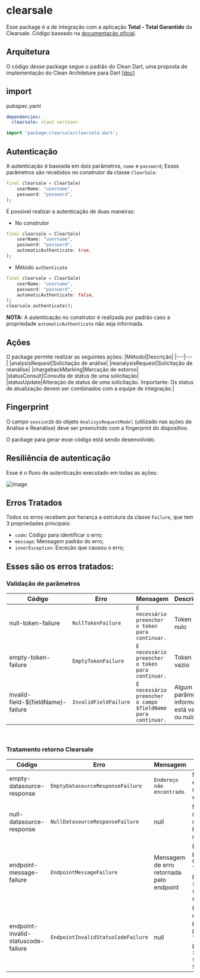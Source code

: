 # clearsale
Esse package é a de integração com a aplicação **Total - Total Garantido** da Clearsale.
Código baseado na [documentação oficial](https://api.clearsale.com.br/docs/total-totalGarantido-application#billing-object).

## Arquitetura
O código desse package segue o padrão do Clean Dart, uma proposta de implementação do Clean Architeture para Dart [[doc]](https://github.com/flutterando/clean-dart)

## import
pubspec.yaml
```yaml
dependencies:
  clearsale: <last version>
```
```dart
import 'package:clearsale/clearsale.dart';
```

## Autenticação
A autenticação é baseada em dois parâmetros, `name` e `password`;
Esses parâmetros são recebidos no construtor da classe `ClearSale`:
```dart
final clearsale = ClearSale(
    userName: "username", 
    password: "password",
);
```

É possível realizar a autenticação de duas maneiras:

 - No construtor
```dart
final clearsale = ClearSale(
    userName: "username", 
    password: "password",
    automaticAuthenticate: true,
);
```

 - Método `authenticate`
```dart
final clearsale = ClearSale(
    userName: "username", 
    password: "password",
    automaticAuthenticate: false,
);
clearsale.authenticate();
```
**NOTA:** A autenticação no construtor é realizada por padrão caso a propriedade `automaticAuthenticate` não seja informada.

## Ações
O package permite realizar as seguintes ações:
|Método|Descrição|
|---|---|
|analysisRequest|Solicitação de análise|
|reanalysisRequest|Solicitação de reanálise|
|chargebackMarking|Marcação de estorno|
|statusConsult|Consulta de status de uma solicitação|
|statusUpdate|Alteração de status de uma solicitação. Importante: Os status de atualização devem ser combinados com a equipe de integração.|

## Fingerprint
O campo `sessionID` do objeto `AnalisysRequestModel` (utilizado nas ações de Análise e Reanálise) deve ser preenchido com a fingerprint do dispositivo.

O package para gerar esse código está sendo desenvolvido.

## Resiliência de autenticação
Esse é o fluxo de autenticação executado em todas as ações:

![image](https://user-images.githubusercontent.com/16373553/94909391-77a83b80-0479-11eb-97b9-4bace08d2ffd.png)

## Erros Tratados
Todos os erros recebem por herança a estrutura da classe `Failure`, que tem 3 propriedades principais:
 - `code`: Código para identificar o erro;
 - `message`: Mensagem padrão do erro;
 - `innerException`: Exceção que causou o erro;

## Esses são os erros tratados:

### Validação de parâmetros
|Código|Erro|Mensagem|Descrição|
|---|---|---|---|
|null-token-failure|`NullTokenFailure`|`É necessário preencher o token para continuar.`|Token nulo|
|empty-token-failure|`EmptyTokenFailure`|`É necessário preencher o token para continuar.`|Token vazio|
|invalid-field-${fieldName}-failure|`InvalidFieldFailure`|`É necessário preencher o campo $fieldName para continuar.`|Algum parâmetro informado está vazio ou nulo|

<br/>

### Tratamento retorno Clearsale
|Código|Erro|Mensagem|Descrição|
|---|---|---|---|
|empty-datasource-response|`EmptyDatasourceResponseFailure`|`Endereço não encontrado`|Maplink não encontrou nenhum endereço|
|null-datasource-response|`NullDatasourceResponseFailure`|null|Maplink não retornou nada no body do response|
|endpoint-message-failure|`EndpointMessageFailure`|Mensagem de erro retornada pelo endpoint|Erro tratado pela Clearsale. Tem a propriedade `status` com o status do erro.|
|endpoint-invalid-statuscode-failure|`EndpointInvalidStatusCodeFailure`|null|Resposta não tratada pelo package. Tem as propriedades `int statusCode` e `String body`.|
